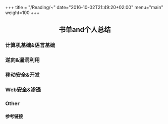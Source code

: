+++
title = "/Reading/~"
date="2016-10-02T21:49:20+02:00"
menu="main"
weight=100
+++

<center><h2>
    书单and个人总结
    </h2></center>

### 计算机基础&语言基础

### 逆向&漏洞利用

### 移动安全&开发

### Web安全&渗透

### Other



#### 参考链接



